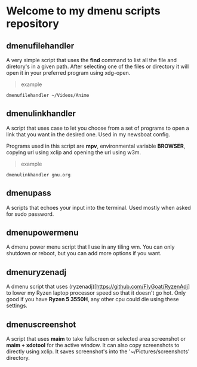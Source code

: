 # Welcome to my dmenu scripts repository

## dmenufilehandler

A very simple script that uses the **find** command to list all the file and diretory's in a given path. After selecting one of the files or directory it will open it in your preferred program using xdg-open.

> example

~~~
dmenufilehandler ~/Videos/Anime
~~~

## dmenulinkhandler

A script that uses case to let you choose from a set of programs to open a link that you want in the desired one. Used in my newsboat config.

Programs used in this script are **mpv**, environmental variable **BROWSER**, copying url using xclip and opening the url using w3m.

> example

~~~
dmenulinkhandler gnu.org
~~~

## dmenupass

A scripts that echoes your input into the terminal. Used mostly when asked for sudo password.

## dmenupowermenu

A dmenu power menu script that I use in any tiling wm. You can only shutdown or reboot, but you can add more options if you want.

## dmenuryzenadj

A dmenu script that uses (ryzenadj)[https://github.com/FlyGoat/RyzenAdj] to lower my Ryzen laptop processor speed so that it doesn't go hot. Only good if you have **Ryzen 5 3550H**, any other cpu could die using these settings.

## dmenuscreenshot

A script that uses **maim** to take fullscreen or selected area screenshot or **maim + xdotool** for the active window. It can also copy screenshots to directly using xclip. It saves screenshot's into the '~/Pictures/screenshots' directory.
